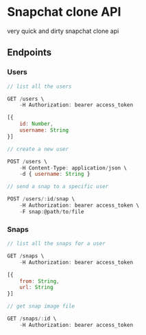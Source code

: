 # Snapchat clone API

very quick and dirty snapchat clone api

## Endpoints

### Users

```js
// list all the users

GET /users \
    -H Authorization: bearer access_token

[{
	id: Number,
	username: String
}]
```

```js
// create a new user

POST /users \
    -H Content-Type: application/json \
    -d { username: String }
```

```js
// send a snap to a specific user

POST /users/:id/snap \
    -H Authorization: bearer access_token \
    -F snap:@path/to/file
```

### Snaps

```js
// list all the snaps for a user

GET /snaps \
    -H Authorization: bearer access_token

[{
	from: String,
	url: String
}]
```

```js
// get snap image file

GET /snaps/:id \
    -H Authorization: bearer access_token
```

